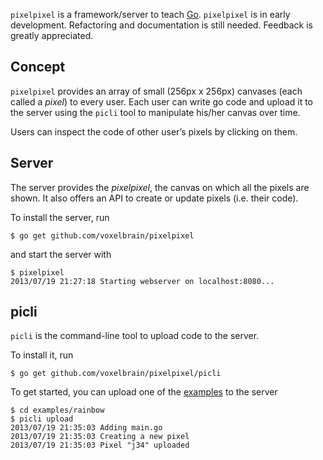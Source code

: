 `pixelpixel` is a framework/server to teach [Go]. `pixelpixel` is in
early development. Refactoring and documentation is still needed.
Feedback is greatly appreciated.

## Concept
`pixelpixel` provides an array of small (256px x 256px) canvases
(each called a *pixel*) to every user. Each user can write go code
and upload it to the server using the `picli` tool to manipulate his/her
canvas over time.

Users can inspect the code of other user’s pixels by clicking on them.

## Server
The server provides the *pixelpixel*, the canvas on which all the
pixels are shown. It also offers an API to create or update
pixels (i.e. their code).

To install the server, run

	$ go get github.com/voxelbrain/pixelpixel

and start the server with

	$ pixelpixel
	2013/07/19 21:27:18 Starting webserver on localhost:8080...

## picli
`picli` is the command-line tool to upload code to the server.

To install it, run

	$ go get github.com/voxelbrain/pixelpixel/picli

To get started, you can upload one of the [examples] to the server

	$ cd examples/rainbow
	$ picli upload
	2013/07/19 21:35:03 Adding main.go
	2013/07/19 21:35:03 Creating a new pixel
	2013/07/19 21:35:03 Pixel "j34" uploaded

[Go]: http://golang.org
[examples]: https://github.com/voxelbrain/pixelpixel/tree/develop/examples
